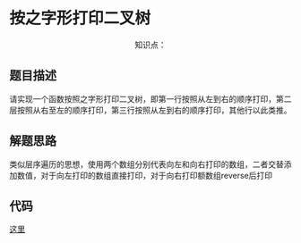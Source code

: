 # 按之字形打印二叉树

<center>知识点：</center>


## 题目描述
请实现一个函数按照之字形打印二叉树，即第一行按照从左到右的顺序打印，第二层按照从右至左的顺序打印，第三行按照从左到右的顺序打印，其他行以此类推。
## 解题思路
类似层序遍历的思想，使用两个数组分别代表向左和向右打印的数组，二者交替添加数值，对于向左打印的数组直接打印，对于向右打印额数组reverse后打印


## 代码

[这里](../Code/64.py)